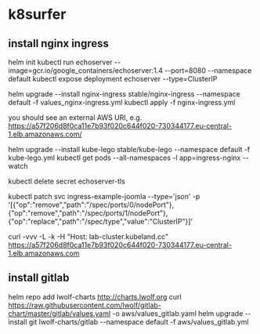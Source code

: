 # k8surfer

## install nginx ingress
helm init
kubectl run echoserver --image=gcr.io/google_containers/echoserver:1.4 --port=8080 --namespace default
kubectl expose deployment echoserver --type=ClusterIP

helm upgrade --install nginx-ingress stable/nginx-ingress --namespace default -f values_nginx-ingress.yml
kubectl apply -f nginx-ingress.yml

you should see an external AWS URI, e.g. https://a57f206d8f0ca11e7b93f020c644f020-730344177.eu-central-1.elb.amazonaws.com/

helm upgrade --install kube-lego stable/kube-lego --namespace default -f kube-lego.yml
kubectl get pods --all-namespaces -l app=ingress-nginx --watch



kubectl delete secret echoserver-tls

kubectl patch svc ingress-example-joomla --type='json' -p '[{"op":"remove","path":"/spec/ports/0/nodePort"},{"op":"remove","path":"/spec/ports/1/nodePort"},{"op":"replace","path":"/spec/type","value":"ClusterIP"}]'


curl -vvv -L -k -H "Host: lab-cluster.kubeland.cc" https://a57f206d8f0ca11e7b93f020c644f020-730344177.eu-central-1.elb.amazonaws.com


## install gitlab
helm repo add lwolf-charts http://charts.lwolf.org
curl https://raw.githubusercontent.com/lwolf/gitlab-chart/master/gitlab/values.yaml -o aws/values_gitlab.yaml
helm upgrade --install git lwolf-charts/gitlab --namespace default -f aws/values_gitlab.yml
